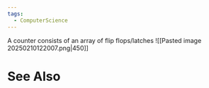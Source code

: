 ```yaml
---
tags:
  - ComputerScience
---
```


A counter consists of an array of flip flops/latches
![[Pasted image 20250210122007.png|450]]

# See Also